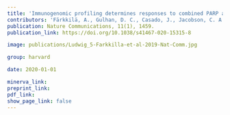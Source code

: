 ```yaml
---
title: 'Immunogenomic profiling determines responses to combined PARP and PD-1 inhibition in ovarian cancer.'
contributors: 'Färkkilä, A., Gulhan, D. C., Casado, J., Jacobson, C. A., Nguyen, H., Kochupurakkal, B., Maliga, Z., Yapp, C., Chen, Y.-A., Schapiro, D., Zhou, Y., Graham, J. R., Dezube, B. J., Munster, P., Santagata, S., Garcia, E., Rodig, S., Lako, A., Chowdhury, D., … Konstantinopoulos, P. A. (2020).'
publication: Nature Communications, 11(1), 1459.
publication_link: https://doi.org/10.1038/s41467-020-15315-8

image: publications/Ludwig_5-Farkkilla-et-al-2019-Nat-Comm.jpg

group: harvard

date: 2020-01-01

minerva_link: 
preprint_link: 
pdf_link: 
show_page_link: false
---
```

